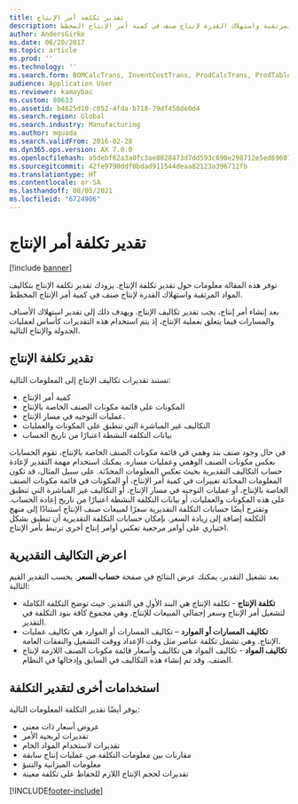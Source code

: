 ```yaml
---
title: تقدير تكلفة أمر الإنتاج
description: توفر هذه المقالة معلومات حول تقدير تكلفة الإنتاج. يزودك تقدير تكلفة الإنتاج بتكاليف المواد المرتقبة واستهلاك القدرة لإنتاج صنف في كمية أمر الإنتاج المخطط.
author: AndersGirke
ms.date: 06/20/2017
ms.topic: article
ms.prod: ''
ms.technology: ''
ms.search.form: BOMCalcTrans, InventCostTrans, ProdCalcTrans, ProdTableJour, ProdTableListPage
audience: Application User
ms.reviewer: kamaybac
ms.custom: 80633
ms.assetid: b4625d10-c852-4fda-b718-79df458de0d4
ms.search.region: Global
ms.search.industry: Manufacturing
ms.author: mguada
ms.search.validFrom: 2016-02-28
ms.dyn365.ops.version: AX 7.0.0
ms.openlocfilehash: a5debf62a3a0fc3ae8828473d7dd593c690e298712e5ed696077db1562796943
ms.sourcegitcommit: 42fe9790ddf0bdad911544deaa82123a396712fb
ms.translationtype: HT
ms.contentlocale: ar-SA
ms.lasthandoff: 08/05/2021
ms.locfileid: "6724906"
---
```

# <a name="production-order-cost-estimation"></a>تقدير تكلفة أمر الإنتاج

[!include [banner](../includes/banner.md)]

توفر هذه المقالة معلومات حول تقدير تكلفة الإنتاج. يزودك تقدير تكلفة الإنتاج بتكاليف المواد المرتقبة واستهلاك القدرة لإنتاج صنف في كمية أمر الإنتاج المخطط. 

بعد إنشاء أمر إنتاج، يجب تقدير تكاليف الإنتاج. ويهدف ذلك إلى تقدير استهلاك الأصناف والمسارات فيما يتعلق بعملية الإنتاج، إذ يتم استخدام هذه التقديرات كأساس لعمليات الجدولة والإنتاج التالية.

## <a name="production-cost-estimation"></a>تقدير تكلفة الإنتاج
تستند تقديرات تكاليف الإنتاج إلى المعلومات التالية:

-   كمية أمر الإنتاج
-   المكونات على قائمة مكونات الصنف الخاصة بالإنتاج
-   عمليات التوجيه في مسار الإنتاج.
-   التكاليف غير المباشرة التي تنطبق على المكونات والعمليات
-   بيانات التكلفة النشطة اعتبارًا من تاريخ الحساب

في حال وجود صنف بند وهمي في قائمة مكونات الصنف الخاصة بالإنتاج، تقوم الحسابات بعكس مكونات الصنف الوهمي وعمليات مساره. يمكنك استخدام مهمة التقدير لإعادة حساب التكاليف التقديرية بحيث تعكس المعلومات المحدّثة. على سبيل المثال، قد تكون المعلومات المحدّثة تغييرات في كمية أمر الإنتاج، أو المكونات في قائمة مكونات الصنف الخاصة بالإنتاج، أو عمليات التوجيه في مسار الإنتاج، أو التكاليف غير المباشرة التي تنطبق على هذه المكونات والعمليات، أو بيانات التكلفة النشطة اعتبارًا من تاريخ إعادة الحساب. وتقترح أيضًا حسابات التكلفة التقديرية سعرًا لمبيعات صنف الإنتاج استنادًا إلى منهج التكلفة إضافة إلى زيادة السعر. بإمكان حسابات التكلفة التقديرية أن تنطبق بشكل اختياري على أوامر مرجعية تعكس أوامر إنتاج أخرى ترتبط بأمر الإنتاج.

## <a name="view-the-estimated-costs"></a>اعرض التكاليف التقديرية
بعد تشغيل التقدير، يمكنك عرض النتائج في صفحة **حساب السعر**. يحسب التقدير القيم التالية:

-   **تكلفة الإنتاج** - تكلفة الإنتاج هي البند الأول في التقدير. حيث توضح التكلفة الكاملة لتشغيل أمر الإنتاج وسعر إجمالي المبيعات للإنتاج. وهي مجموع كافة بنود التكلفة في التقدير.
-   **تكاليف المسارات أو الموارد** – تكاليف المسارات أو الموارد هي تكاليف عمليات الإنتاج. وهي تشمل تكلفة عناصر مثل وقت الإعداد ووقت التشغيل والنفقات العامة.
-   **تكاليف المواد** - تكاليف المواد هي تكاليف وأسعار قائمة مكونات الصنف اللازمة لإنتاج الصنف. وقد تم إنشاء هذه التكاليف في السابق وإدخالها في النظام.

## <a name="other-uses-of-cost-estimation"></a>استخدامات أخرى لتقدير التكلفة
يوفر أيضًا تقدير التكلفة المعلومات التالية:

-   عروض أسعار ذات معنى
-   تقديرات لربحية الأمر
-   تقديرات لاستخدام المواد الخام
-   مقارنات بين معلومات التكلفة من عمليات إنتاج سابقة
-   معلومات الميزانية والتنبؤ
-   تقديرات لحجم الإنتاج اللازم للحفاظ على تكلفة معينة






[!INCLUDE[footer-include](../../includes/footer-banner.md)]